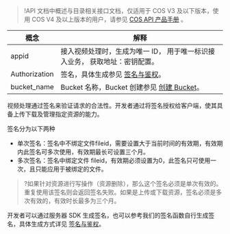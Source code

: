 ﻿>!API 文档中概述与目录相关接口文档，仅适用于 COS V3 及以下版本，使用 COS V4 及以上版本的用户，请参见 [COS  API 产品手册](https://cloud.tencent.com/document/product/436/7751) 。



| 概念            | 解释                                       |
| ------------- | ---------------------------------------- |
| appid         | 接入视频处理时，生成为唯一 ID， 用于唯一标识接入业务， 获取地址：密钥配置。 |
| Authorization | 签名，具体生成参见 [签名与鉴权](https://cloud.tencent.com/document/product/314/2290)。|
| bucket_name   | Bucket 名称，Bucket 创建参见 [创建 Bucket](https://console.cloud.tencent.com/media/bucket)。 |


视频处理通过签名来验证请求的合法性。开发者通过将签名授权给客户端，使其具备上传下载及管理指定资源的能力。

签名分为以下两种
- 单次签名：签名中不绑定文件fileid，需要设置大于当前时间的有效期，有效期内此签名可多次使用，有效期最长可设置三个月。
- 多次签名：签名中绑定文件 fileid，有效期必须设置为0，此签名只可使用一次，且只能应用于被绑定的文件。

>?如果针对资源进行写操作（资源删除），那么这个签名必须是单次有效的。重复使用该签名则会返回签名失败。如果是上传或下载资源，签名必须是多次有效的，有效时长最多为三个月。

开发者可以通过服务器 SDK 生成签名，也可以参考我们的签名函数自行生成签名，具体生成方式详见 [签名与鉴权](https://cloud.tencent.com/document/product/314/2290)。